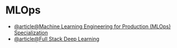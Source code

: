 # MLOps

- [@article@Machine Learning Engineering for Production (MLOps) Specialization](https://imp.i384100.net/nLA5mx)
- [@article@Full Stack Deep Learning](https://fullstackdeeplearning.com/course/2022/)

